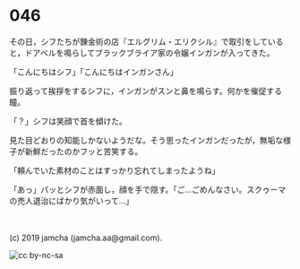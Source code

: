 

# 046

その日，シフたちが錬金術の店『エルグリム・エリクシル』で取引をしていると，ドアベルを鳴らしてブラックブライア家の令嬢インガンが入ってきた。

「こんにちはシフ」「こんにちはインガンさん」

振り返って挨拶をするシフに，インガンがスンと鼻を鳴らす。何かを催促する瞳。

「？」シフは笑顔で首を傾けた。

見た目どおりの知能しかないようだな。そう思ったインガンだったが，無垢な様子が新鮮だったのかフッと苦笑する。

「頼んでいた素材のことはすっかり忘れてしまったようね」

「あっ」パッとシフが赤面し，顔を手で隠す。「ご…ごめんなさい。スクゥーマの売人退治にばかり気がいって…」

<br>
<br>
(c) 2019 jamcha (jamcha.aa@gmail.com).

![cc by-nc-sa](https://i.creativecommons.org/l/by-nc-sa/4.0/88x31.png)

